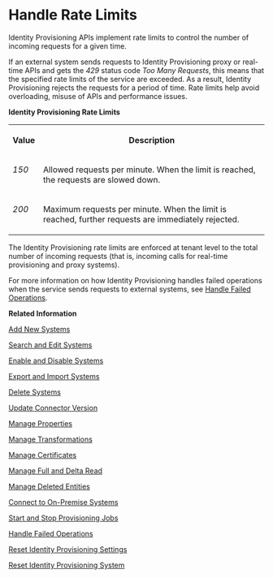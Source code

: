 <!-- loio15f7f234865447efa30b958349094ead -->

# Handle Rate Limits

Identity Provisioning APIs implement rate limits to control the number of incoming requests for a given time.

If an external system sends requests to Identity Provisioning proxy or real-time APIs and gets the *429* status code *Too Many Requests*, this means that the specified rate limits of the service are exceeded. As a result, Identity Provisioning rejects the requests for a period of time. Rate limits help avoid overloading, misuse of APIs and performance issues.

**Identity Provisioning Rate Limits**


<table>
<tr>
<th valign="top">

Value

</th>
<th valign="top">

Description

</th>
</tr>
<tr>
<td valign="top">

*150* 

</td>
<td valign="top">

Allowed requests per minute. When the limit is reached, the requests are slowed down.

</td>
</tr>
<tr>
<td valign="top">

*200* 

</td>
<td valign="top">

Maximum requests per minute. When the limit is reached, further requests are immediately rejected.

</td>
</tr>
</table>

The Identity Provisioning rate limits are enforced at tenant level to the total number of incoming requests \(that is, incoming calls for real-time provisioning and proxy systems\).

For more information on how Identity Provisioning handles failed operations when the service sends requests to external systems, see [Handle Failed Operations](handle-failed-operations-0382a0c.md).

**Related Information**  


[Add New Systems](add-new-systems-bd214dc.md "You can add source, target, and proxy systems for your provisioning scenarios.")

[Search and Edit Systems](search-and-edit-systems-68a02be.md "You can search and edit source, target, and proxy systems in the Identity Provisioning user interface.")

[Enable and Disable Systems](enable-and-disable-systems-89da372.md "You can enable and disable source and target systems in Identity Provisioning.")

[Export and Import Systems](export-and-import-systems-1de7de0.md "You can export and import source, target and proxy systems in Identity Provisioning.")

[Delete Systems](delete-systems-3a37213.md "You can delete a source, target, or proxy system from Identity Provisioning.")

[Update Connector Version](update-connector-version-8558733.md "Update a connector version to allow your provisioning system to use a new API.")

[Manage Properties](manage-properties-4e2bc9d.md "You can add, delete and modify properties for a system in Identity Provisioning.")

[Manage Transformations](manage-transformations-2d0fbe5.md "You can manage transformations with graphical and JSON text editor. Regardless of which one you choose, the following initial steps are the same.")

[Manage Certificates](manage-certificates-86d06a0.md "Identity Provisioning supports certificate-based authentication for secure communication with the provisioning systems (connectors) provided by the service.")

[Manage Full and Delta Read](manage-full-and-delta-read-b7f817c.md "When you set up your systems and start a scheduled provisioning task, the standard behavior of the process reads all the entities from the source system. This mode prevents data loss and always keeps your target system synchronized with the source. However, it may take a long time for every job to be executed.")

[Manage Deleted Entities](manage-deleted-entities-3d6bdf1.md "Manage deletion of entities (users or groups) in the target system after they have been deleted from the source system.")

[Connect to On-Premise Systems](connect-to-on-premise-systems-3f1cac2.md "Set up the connection to on-premise systems when your Identity Provisioning bundle or standalone tenant is running on the infrastructure of SAP Cloud Identity Services.")

[Start and Stop Provisioning Jobs](start-and-stop-provisioning-jobs-531a261.md "You can start and stop a provisioning job from the Identity Provisioning user interface (UI) or from an API client by using the Identity Provisioning tenant admin API.")

[Handle Failed Operations](handle-failed-operations-0382a0c.md "In certain cases, you can set a retry for a failed operation due to an occurred exception.")

[Reset Identity Provisioning Settings](reset-identity-provisioning-settings-8c7ba9a.md "Resetting your provisioning settings will delete all provisioning systems configured for your tenant, along with the related job execution logs.")

[Reset Identity Provisioning System](reset-identity-provisioning-system-0bc1e53.md "Resetting an Identity Provisioning system (source or target) deletes all Identity Provisioning operational data.")

